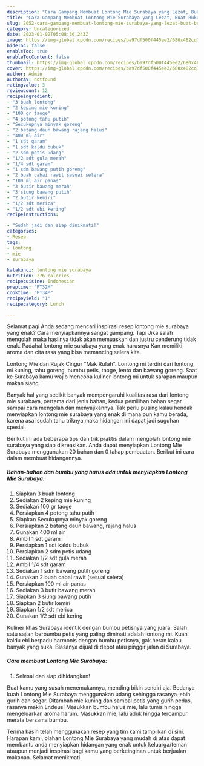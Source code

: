 ```yaml
---
description: "Cara Gampang Membuat Lontong Mie Surabaya yang Lezat, Buat Buka Puasa Bikin Ngiler"
title: "Cara Gampang Membuat Lontong Mie Surabaya yang Lezat, Buat Buka Puasa Bikin Ngiler"
slug: 2052-cara-gampang-membuat-lontong-mie-surabaya-yang-lezat-buat-buka-puasa-bikin-ngiler
category: Uncategorized
date: 2023-01-02T05:08:36.243Z
image: https://img-global.cpcdn.com/recipes/ba97df500f445ee2/680x482cq70/lontong-mie-surabaya-foto-resep-utama.jpg
hideToc: false
enableToc: true
enableTocContent: false
thumbnail: https://img-global.cpcdn.com/recipes/ba97df500f445ee2/680x482cq70/lontong-mie-surabaya-foto-resep-utama.jpg
cover: https://img-global.cpcdn.com/recipes/ba97df500f445ee2/680x482cq70/lontong-mie-surabaya-foto-resep-utama.jpg
author: Admin
authorAv: notfound
ratingvalue: 3
reviewcount: 12
recipeingredient:
- "3 buah lontong"
- "2 keping mie kuning"
- "100 gr taoge"
- "4 potong tahu putih"
- "Secukupnya minyak goreng"
- "2 batang daun bawang rajang halus"
- "400 ml air"
- "1 sdt garam"
- "1 sdt kaldu bubuk"
- "2 sdm petis udang"
- "1/2 sdt gula merah"
- "1/4 sdt garam"
- "1 sdm bawang putih goreng"
- "2 buah cabai rawit sesuai selera"
- "100 ml air panas"
- "3 butir bawang merah"
- "3 siung bawang putih"
- "2 butir kemiri"
- "1/2 sdt merica"
- "1/2 sdt ebi kering"
recipeinstructions:

- "Sudah jadi dan siap dinikmati!"
categories:
- Resep
tags:
- lontong
- mie
- surabaya

katakunci: lontong mie surabaya 
nutrition: 276 calories
recipecuisine: Indonesian
preptime: "PT32M"
cooktime: "PT34M"
recipeyield: "1"
recipecategory: Lunch

---
```



Selamat pagi Anda sedang mencari inspirasi resep lontong mie surabaya yang enak? Cara menyiapkannya sangat gampang. Tapi Jika salah mengolah maka hasilnya tidak akan memuaskan dan justru cenderung tidak enak. Padahal lontong mie surabaya yang enak harusnya Kan memiliki aroma dan cita rasa yang bisa memancing selera kita.


Lontong Mie dan Rujak Cingur &#34;Mak Rufah&#34;. Lontong mi terdiri dari lontong, mi kuning, tahu goreng, bumbu petis, taoge, lento dan bawang goreng. Saat ke Surabaya kamu wajib mencoba kuliner lontong mi untuk sarapan maupun makan siang.

Banyak hal yang sedikit banyak mempengaruhi kualitas rasa dari lontong mie surabaya, pertama dari jenis bahan, kedua pemilihan bahan segar sampai cara mengolah dan menyajikannya. Tak perlu pusing kalau hendak menyiapkan lontong mie surabaya yang enak di mana pun kamu berada, karena asal sudah tahu triknya maka hidangan ini dapat jadi suguhan spesial.


Berikut ini ada beberapa tips dan trik praktis dalam mengolah lontong mie surabaya yang siap dikreasikan. Anda dapat menyiapkan Lontong Mie Surabaya menggunakan 20 bahan dan 0 tahap pembuatan. Berikut ini cara dalam membuat hidangannya.

<!--inarticleads1-->

##### Bahan-bahan dan bumbu yang harus ada untuk menyiapkan Lontong Mie Surabaya:

1. Siapkan 3 buah lontong
1. Sediakan 2 keping mie kuning
1. Sediakan 100 gr taoge
1. Persiapkan 4 potong tahu putih
1. Siapkan Secukupnya minyak goreng
1. Persiapkan 2 batang daun bawang, rajang halus
1. Gunakan 400 ml air
1. Ambil 1 sdt garam
1. Persiapkan 1 sdt kaldu bubuk
1. Persiapkan 2 sdm petis udang
1. Sediakan 1/2 sdt gula merah
1. Ambil 1/4 sdt garam
1. Sediakan 1 sdm bawang putih goreng
1. Gunakan 2 buah cabai rawit (sesuai selera)
1. Persiapkan 100 ml air panas
1. Sediakan 3 butir bawang merah
1. Siapkan 3 siung bawang putih
1. Siapkan 2 butir kemiri
1. Siapkan 1/2 sdt merica
1. Gunakan 1/2 sdt ebi kering


Kuliner khas Surabaya identik dengan bumbu petisnya yang juara. Salah satu sajian berbumbu petis yang paling diminati adalah lontong mi. Kuah kaldu ebi berpadu harmonis dengan bumbu petisnya, gak heran kalau banyak yang suka. Biasanya dijual di depot atau pinggir jalan di Surabaya. 

<!--inarticleads2-->

##### Cara membuat Lontong Mie Surabaya:


1. Selesai dan siap dihidangkan!

Buat kamu yang susah menemukannya, mending bikin sendiri aja. Bedanya kuah Lontong Mie Surabaya menggunakan udang sehingga rasanya lebih gurih dan segar. Ditambah mie kuning dan sambal petis yang gurih pedas, rasanya makin Endeus! Masukkan bumbu halus mie, lalu tumis hingga mengeluarkan aroma harum. Masukkan mie, lalu aduk hingga tercampur merata bersama bumbu. 

Terima kasih telah menggunakan resep yang tim kami tampilkan di sini. Harapan kami, olahan Lontong Mie Surabaya yang mudah di atas dapat membantu anda menyiapkan hidangan yang enak untuk keluarga/teman ataupun menjadi inspirasi bagi kamu yang berkeinginan untuk berjualan makanan. Selamat menikmati

